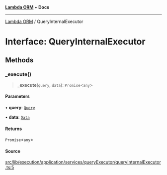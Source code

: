[**Lambda ORM**](../README.md) • **Docs**

***

[Lambda ORM](../README.md) / QueryInternalExecutor

# Interface: QueryInternalExecutor

## Methods

### \_execute()

> **\_execute**(`query`, `data`): `Promise`\<`any`\>

#### Parameters

• **query**: [`Query`](../classes/Query.md)

• **data**: [`Data`](../classes/Data.md)

#### Returns

`Promise`\<`any`\>

#### Source

[src/lib/execution/application/services/queryExecutor/queryInternalExecutor.ts:5](https://github.com/lambda-orm/lambdaorm/blob/1ee61a49337aee336b72a3ede70316cdada260eb/src/lib/execution/application/services/queryExecutor/queryInternalExecutor.ts#L5)
